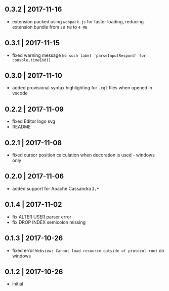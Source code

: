 ## 0.3.2 | 2017-11-16

- extension packed using `webpack.js` for faster loading, reducing extension bundle from `28 MB` to `4 MB`


## 0.3.1 | 2017-11-15

- fixed warning message `No such label 'parseInputRespond' for console.timeEnd()`

## 0.3.0 | 2017-11-10

- added provisional syntax highlighting for `.cql` files when opened in vscode

## 0.2.2 | 2017-11-09

- fixed Editor logo svg
- README

## 0.2.1 | 2017-11-08

- fixed cursor position calculation when decoration is used - windows only

## 0.2.0 | 2017-11-06

- added support for Apache Cassandra **`2.*`**

## 0.1.4 | 2017-11-02

- fix ALTER USER parser error
- fix DROP INDEX semicolon missing

## 0.1.3 | 2017-10-26

- fixed error `Webview: Cannot load resource outside of protocol root` on windows

## 0.1.2 | 2017-10-26

- initial
